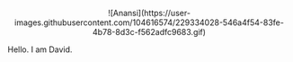 <p align="center" width="100%">
![Anansi](https://user-images.githubusercontent.com/104616574/229334028-546a4f54-83fe-4b78-8d3c-f562adfc9683.gif)
</p>

Hello. I am David.
